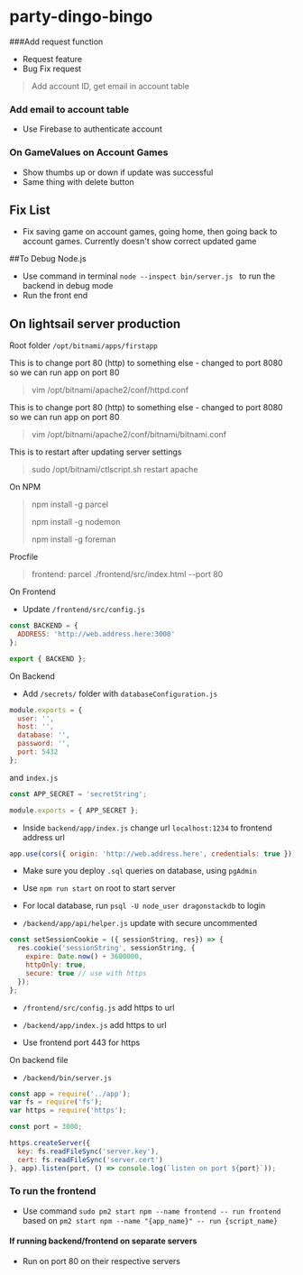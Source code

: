 # party-dingo-bingo

###Add request function
- Request feature
- Bug Fix request
>Add account ID, get email in account table

### Add email to account table
- Use Firebase to authenticate account

### On GameValues on Account Games
- Show thumbs up or down if update was successful
- Same thing with delete button

## Fix List
- Fix saving game on account games, going home, then going back to account games. Currently doesn't show correct updated game

##To Debug Node.js
- Use command in terminal `node --inspect bin/server.js ` to run the backend in debug mode
- Run the front end

## On lightsail server production

Root folder `/opt/bitnami/apps/firstapp`

This is to change port 80 (http) to something else - changed to port 8080 so we can run app on port 80
> vim /opt/bitnami/apache2/conf/httpd.conf


This is to change port 80 (http) to something else - changed to port 8080 so we can run app on port 80
> vim /opt/bitnami/apache2/conf/bitnami/bitnami.conf


This is to restart after updating server settings
> sudo /opt/bitnami/ctlscript.sh restart apache

On NPM 
> npm install -g parcel
>
> npm install -g nodemon
>
> npm install -g foreman

Procfile
> frontend: parcel ./frontend/src/index.html --port 80

On Frontend
- Update `/frontend/src/config.js`
```js
const BACKEND = {
  ADDRESS: 'http://web.address.here:3000'
};

export { BACKEND };
```

On Backend
- Add `/secrets/` folder with `databaseConfiguration.js`

```js
module.exports = {
  user: '',
  host: '',
  database: '',
  password: '',
  port: 5432
};
``` 

and `index.js` 

```js
const APP_SECRET = 'secretString';

module.exports = { APP_SECRET };
```

- Inside `backend/app/index.js` change url `localhost:1234` to frontend address url
```js
app.use(cors({ origin: 'http://web.address.here', credentials: true }));
```

- Make sure you deploy `.sql` queries on database, using `pgAdmin`

- Use `npm run start` on root to start server

- For local database, run `psql -U node_user dragonstackdb` to login

- `/backend/app/api/helper.js` update with secure uncommented

```js
const setSessionCookie = ({ sessionString, res}) => {
  res.cookie('sessionString', sessionString, {
    expire: Date.now() + 3600000,
    httpOnly: true,
    secure: true // use with https
  });
};
```

- `/frontend/src/config.js` add https to url

- `/backend/app/index.js` add https to url

- Use frontend port 443 for https

On backend file

- `/backend/bin/server.js`

```js
const app = require('../app');
var fs = require('fs');
var https = require('https');

const port = 3000;

https.createServer({
  key: fs.readFileSync('server.key'),
  cert: fs.readFileSync('server.cert')
}, app).listen(port, () => console.log(`listen on port ${port}`));
```

### To run the frontend
- Use command `sudo pm2 start npm --name frontend -- run frontend` based on `pm2 start npm --name "{app_name}" -- run {script_name}`

#### If running backend/frontend on separate servers
- Run on port 80 on their respective servers 